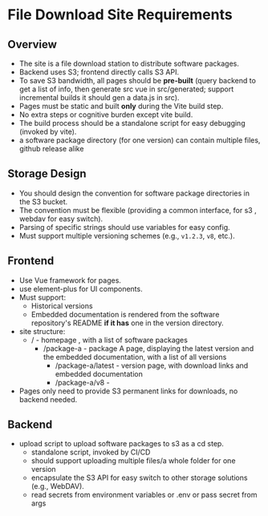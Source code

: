 # File Download Site Requirements

## Overview

- The site is a file download station to distribute software packages.
- Backend uses S3; frontend directly calls S3 API.
- To save S3 bandwidth, all pages should be **pre-built** (query backend to get a list of info, then generate src vue in src/generated; support incremental builds it should gen a data.js in src).
- Pages must be static and built **only** during the Vite build step.
- No extra steps or cognitive burden except vite build.
- The build process should be a standalone script for easy debugging (invoked by vite).
- a software package directory (for one version) can contain multiple files, github release alike

## Storage Design

- You should design the convention for software package directories in the S3 bucket.
- The convention must be flexible (providing a common interface, for s3 , webdav for easy switch).
- Parsing of specific strings should use variables for easy config.
- Must support multiple versioning schemes (e.g., `v1.2.3`, `v8`, etc.).

## Frontend
- Use Vue framework for pages.
- use element-plus for UI components.
- Must support:
    - Historical versions
    - Embedded documentation is rendered from the software repository's README **if it has** one in the version directory.
- site structure:
    - / - homepage , with a list of software packages
        - /package-a - package A page, displaying the latest version and the embedded documentation, with a list of all versions
            - /package-a/latest - version page, with download links and embedded documentation
            - /package-a/v8 - 
- Pages only need to provide S3 permanent links for downloads, no backend needed.
## Backend
- upload script to upload software packages to s3 as a cd step.
    - standalone script, invoked by CI/CD
    - should support uploading multiple files/a whole folder for one version
    - encapsulate the S3 API for easy switch to other storage solutions (e.g., WebDAV).
    - read secrets from environment variables or .env or pass secret from args
  